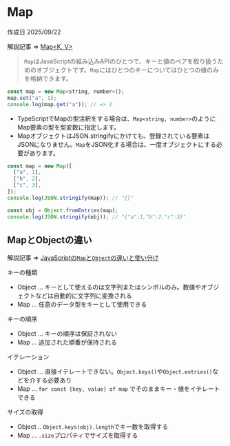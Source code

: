 # Map

作成日 2025/09/22

解説記事 => [Map<K, V>](https://typescriptbook.jp/reference/type-reuse/utility-types/record)

> `Map`はJavaScriptの組み込みAPIのひとつで、キーと値のペアを取り扱うためのオブジェクトです。`Map`にはひとつのキーについてはひとつの値のみを格納できます。

```javascript
const map = new Map<string, number>();
map.set("a", 1);
console.log(map.get("a")); // => 1
```

- TypeScriptでMapの型注釈をする場合は、`Map<string, number>`のようにMap要素の型を型変数に指定します。
- MapオブジェクトはJSON.stringifyにかけても、登録されている要素はJSONになりません。`Map`をJSON化する場合は、一度オブジェクトにする必要があります。

```javascript
const map = new Map([
  ["a", 1],
  ["b", 2],
  ["c", 3],
]);
console.log(JSON.stringify(map)); // "{}"

const obj = Object.fromEntries(map);
console.log(JSON.stringify(obj)); // "{"a":1,"b":2,"c":3}"
```

## MapとObjectの違い

解説記事 => [JavaScriptの`Map`と`Object`の違いと使い分け](https://qiita.com/oharu121/items/25cd17d1bc0b261d2f2c)

キーの種類

- Object ... キーとして使えるのは文字列またはシンボルのみ。数値やオブジェクトなどは自動的に文字列に変換される
- Map ... 任意のデータ型をキーとして使用できる

キーの順序

- Object ... キーの順序は保証されない
- Map ... 追加された順番が保持される

イテレーション

- Object ... 直接イテレートできない。`Object.keys()`や`Object.entries()`などを介する必要あり
- Map ... `for const [key, value] of map` でそのままキー・値をイテレートできる

サイズの取得

- Object .. `Object.keys(obj).length`でキー数を取得する
- Map ... `.size`プロパティでサイズを取得する
